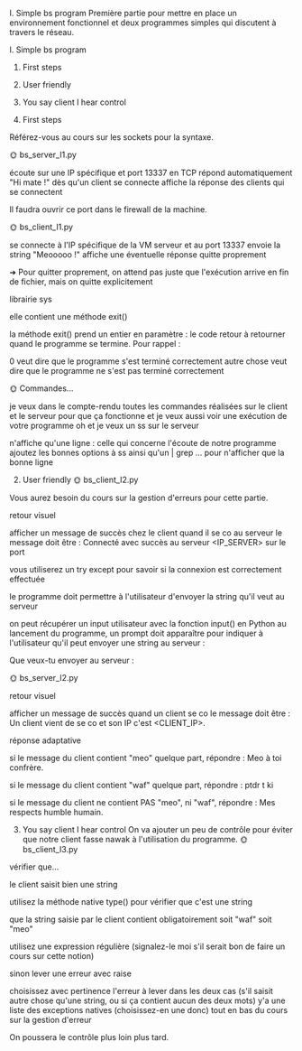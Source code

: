 I. Simple bs program
Première partie pour mettre en place un environnement fonctionnel et deux programmes simples qui discutent à travers le réseau.


I. Simple bs program

1. First steps
2. User friendly
3. You say client I hear control




1. First steps

Référez-vous au cours sur les sockets pour la syntaxe.

🌞 bs_server_I1.py

écoute sur une IP spécifique et port 13337 en TCP
répond automatiquement "Hi mate !" dès qu'un client se connecte
affiche la réponse des clients qui se connectent


Il faudra ouvrir ce port dans le firewall de la machine.

🌞 bs_client_I1.py

se connecte à l'IP spécifique de la VM serveur et au port 13337
envoie la string "Meooooo !"
affiche une éventuelle réponse
quitte proprement

➜ Pour quitter proprement, on attend pas juste que l'exécution arrive en fin de fichier, mais on quitte explicitement

librairie sys

elle contient une méthode exit()

la méthode exit() prend un entier en paramètre : le code retour à retourner quand le programme se termine. Pour rappel :


0 veut dire que le programme s'est terminé correctement
autre chose veut dire que le programme ne s'est pas terminé correctement



🌞 Commandes...

je veux dans le compte-rendu toutes les commandes réalisées sur le client et le serveur pour que ça fonctionne
et je veux aussi voir une exécution de votre programme
oh et je veux un ss sur le serveur

n'affiche qu'une ligne : celle qui concerne l'écoute de notre programme
ajoutez les bonnes options à ss ainsi qu'un | grep ... pour n'afficher que la bonne ligne




2. User friendly
🌞 bs_client_I2.py

Vous aurez besoin du cours sur la gestion d'erreurs pour cette partie.


retour visuel

afficher un message de succès chez le client quand il se co au serveur
le message doit être : Connecté avec succès au serveur <IP_SERVER> sur le port <PORT>

vous utiliserez un try except pour savoir si la connexion est correctement effectuée


le programme doit permettre à l'utilisateur d'envoyer la string qu'il veut au serveur

on peut récupérer un input utilisateur avec la fonction input() en Python
au lancement du programme, un prompt doit apparaître pour indiquer à l'utilisateur qu'il peut envoyer une string au serveur :

Que veux-tu envoyer au serveur : 





🌞 bs_server_I2.py

retour visuel

afficher un message de succès quand un client se co
le message doit être : Un client vient de se co et son IP c'est <CLIENT_IP>.



réponse adaptative

si le message du client contient "meo" quelque part, répondre : Meo à toi confrère.

si le message du client contient "waf" quelque part, répondre : ptdr t ki

si le message du client ne contient PAS "meo", ni "waf", répondre : Mes respects humble humain.





3. You say client I hear control
On va ajouter un peu de contrôle pour éviter que notre client fasse nawak à l'utilisation du programme.
🌞 bs_client_I3.py

vérifier que...

le client saisit bien une string

utilisez la méthode native type() pour vérifier que c'est une string


que la string saisie par le client contient obligatoirement soit "waf" soit "meo"

utilisez une expression régulière (signalez-le moi s'il serait bon de faire un cours sur cette notion)




sinon lever une erreur avec raise

choisissez avec pertinence l'erreur à lever dans les deux cas (s'il saisit autre chose qu'une string, ou si ça contient aucun des deux mots)
y'a une liste des exceptions natives (choisissez-en une donc) tout en bas du cours sur la gestion d'erreur





On poussera le contrôle plus loin plus tard.